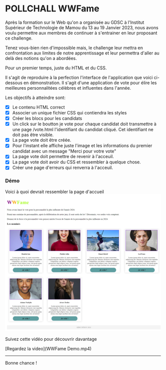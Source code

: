 # POLLCHALL WWFame
Après la formation sur le Web qu'on a organisée au GDSC à l'Institut Supérieur de Technologie de Mamou du 13 au 19 Janvier 2023, nous avons voulu permettre aux membres de continuer à s'entrainer en leur proposant ce challenge.

Tenez vous-bien rien d'impossible mais, le challenge leur mettra en confrontation aux limites de notre apprentissage et leur permettra d'aller au delà des notions qu'on a abordées.

Pour un premier temps, juste du HTML et du CSS.

Il s'agit de reproduire à la perfection l'interface de l'application que voici ci-dessous en démonstration. Il s'agit d'une application de vote pour élire les meilleures personnalitées célèbres et influentes dans l'année.

Les objectifs à atteindre sont:

- [x] Le contenu HTML correct
- [x] Associer un unique fichier CSS qui contiendra les styles
- [x] Créer les blocs pour les candidats
- [x] Un click sur le boutton je vote pour chaque candidat doit transmettre à une page /vote.html l'identifiant du candidat cliqué. Cet identifiant ne doit pas être visible.
- [x] La page vote doit être créée.
- [x] Pour l'instant elle affiche juste l'image et les informations du premier candidat avec un message "Merci pour votre vote"
- [x] La page vote doit permettre de revenir à l'acceuil.
- [x] La page vote doit avoir du CSS et ressembler à quelque chose.
- [x] Créer une page d'erreurs qui renverra à l'acceuil.

### Démo

Voici à quoi devrait ressembler la page d'accueil
![index.html](index.png)

Suivez cette vidéo pour découvrir davantage

[Regardez la video](WWFame Demo.mp4)

---

Bonne chance !